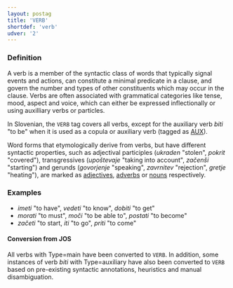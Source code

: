 ```yaml
---
layout: postag
title: 'VERB'
shortdef: 'verb'
udver: '2'
---
```


### Definition

A verb is a member of the syntactic class of words that typically signal events and actions, can constitute a minimal predicate in a clause, and govern the number and types of other constituents which may occur in the clause. Verbs are often associated with grammatical categories like tense, mood, aspect and voice, which can either be expressed inflectionally or using auxilliary verbs or particles.

In Slovenian, the `VERB` tag covers all verbs, except for the auxiliary verb _biti_ "to be" when it is used as a copula or auxiliary verb (tagged as [AUX]()).

Word forms that etymologically derive from verbs, but have different syntactic properties, such as adjectival participles (_ukraden_ "stolen", _pokrit_ "covered"), transgressives (_upoštevaje_ "taking into account", _začenši_ "starting") and gerunds (_govorjenje_ "speaking", _zavrnitev_ "rejection", _gretje_ "heating"), are marked as [adjectives](ADJ), [adverbs](ADV) or [nouns](NOUN) respectively. 

### Examples

* _imeti_ "to have", _vedeti_ "to know", _dobiti_ "to get"
* _morati_ "to must", _moči_ "to be able to", _postati_ "to become"
* _začeti_ "to start,  _iti_ "to go", _priti_ "to come"

#### Conversion from JOS

All verbs with Type=main have been converted to `VERB`. In addition, some instances of verb _biti_ with Type=auxiliary have also been converted to `VERB` based on pre-existing syntactic annotations, heuristics and manual disambiguation.
<!-- Interlanguage links updated Út 9. května 2023, 20:03:29 CEST -->
